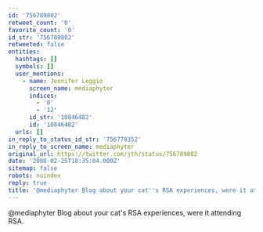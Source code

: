 ```yaml
---
id: '756789802'
retweet_count: '0'
favorite_count: '0'
id_str: '756789802'
retweeted: false
entities:
  hashtags: []
  symbols: []
  user_mentions:
    - name: Jennifer Leggio
      screen_name: mediaphyter
      indices:
        - '0'
        - '12'
      id_str: '10846482'
      id: '10846482'
  urls: []
in_reply_to_status_id_str: '756778352'
in_reply_to_screen_name: mediaphyter
original_url: https://twitter.com/jth/status/756789802
date: '2008-02-25T18:35:04.000Z'
sitemap: false
robots: noindex
reply: true
title: '@mediaphyter Blog about your cat''s RSA experiences, were it attending RSA.'
---
```


@mediaphyter Blog about your cat's RSA experiences, were it attending RSA.